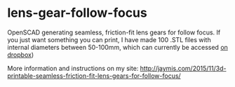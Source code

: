 # lens-gear-follow-focus
OpenSCAD generating seamless, friction-fit lens gears for follow focus.
If you just want something you can print, I have made 100 .STL files with internal diameters between 50-100mm, which can currently be accessed [on dropbox](https://www.dropbox.com/s/cs3p9jzog45123o/Lens%20Gear%20for%20Follow%20Focus%20-%20Seamless%20Friction%20Fit%2050-100mm%20and%20SCAD%20generator.zip?dl=0))

More information and instructions on my site: 
http://jaymis.com/2015/11/3d-printable-seamless-friction-fit-lens-gears-for-follow-focus/
